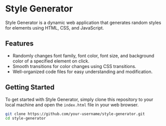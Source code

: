 # Style Generator

Style Generator is a dynamic web application that generates random styles for elements using HTML, CSS, and JavaScript.

## Features

- Randomly changes font family, font color, font size, and background color of a specified element on click.
- Smooth transitions for color changes using CSS transitions.
- Well-organized code files for easy understanding and modification.

## Getting Started

To get started with Style Generator, simply clone this repository to your local machine and open the `index.html` file in your web browser.

```bash
git clone https://github.com/your-username/style-generator.git
cd style-generator
```
